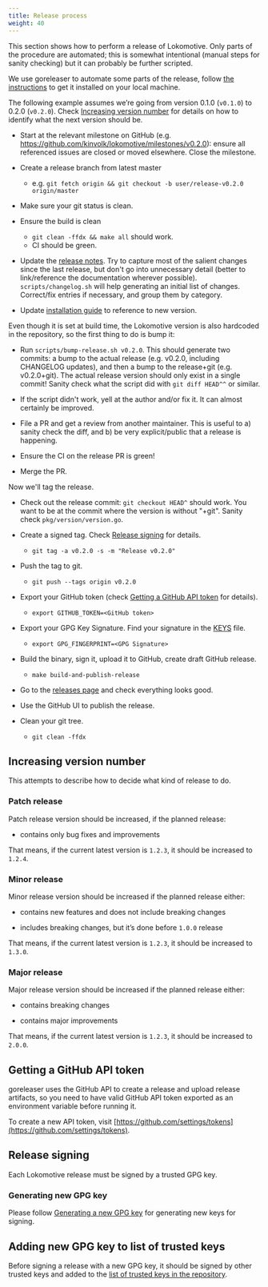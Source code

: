 ```yaml
---
title: Release process
weight: 40
---
```


This section shows how to perform a release of Lokomotive. Only parts of the
procedure are automated; this is somewhat intentional (manual steps for sanity
checking) but it can probably be further scripted.

We use goreleaser to automate some parts of the release, follow [the
instructions](https://goreleaser.com/install/) to get it installed on your
local machine.

The following example assumes we’re going from version 0.1.0 (`v0.1.0`) to
0.2.0 (`v0.2.0`). Check [Increasing version number](#increasing-version-number)
for details on how to identify what the next version should be.

- Start at the relevant milestone on GitHub (e.g.
  https://github.com/kinvolk/lokomotive/milestones/v0.2.0): ensure all
  referenced issues are closed or moved elsewhere. Close the milestone.

- Create a release branch from latest master
  - e.g. `git fetch origin && git checkout -b user/release-v0.2.0 origin/master`

- Make sure your git status is clean.

- Ensure the build is clean
  - `git clean -ffdx && make all` should work.
  - CI should be green.

- Update the [release notes](../CHANGELOG.md). Try to capture most of the salient
  changes since the last release, but don't go into unnecessary detail (better
  to link/reference the documentation wherever possible).
  `scripts/changelog.sh` will help generating an initial list of changes.
  Correct/fix entries if necessary, and group them by category.

- Update [installation guide](../docs/installer/lokoctl.md) to reference to new
  version.

Even though it is set at build time, the Lokomotive version is also hardcoded
in the repository, so the first thing to do is bump it:

- Run `scripts/bump-release.sh v0.2.0`. This should generate two commits: a bump
  to the actual release (e.g. v0.2.0, including CHANGELOG updates), and then a
  bump to the release+git (e.g. v0.2.0+git). The actual release version should
  only exist in a single commit! Sanity check what the script did with `git
  diff HEAD^^` or similar.

- If the script didn't work, yell at the author and/or fix it. It can almost certainly be improved.

- File a PR and get a review from another maintainer. This is useful to a)
  sanity check the diff, and b) be very explicit/public that a release is
  happening.

- Ensure the CI on the release PR is green!

- Merge the PR.

Now we'll tag the release.

- Check out the release commit: `git checkout HEAD^` should work. You want to
  be at the commit where the version is without "+git". Sanity check
  `pkg/version/version.go`.

- Create a signed tag. Check [Release signing](#release-signing) for details.
  - `git tag -a v0.2.0 -s -m "Release v0.2.0"`

- Push the tag to git.
  - `git push --tags origin v0.2.0`

- Export your GitHub token (check [Getting a GitHub API token](#getting-a-github-api-token) for details).
  - `export GITHUB_TOKEN=<GitHub token>`

- Export your GPG Key Signature. Find your signature in the [KEYS](KEYS.md) file.
  - `export GPG_FINGERPRINT=<GPG Signature>`

- Build the binary, sign it, upload it to GitHub, create draft GitHub release.
  - `make build-and-publish-release`

- Go to the [releases page](https://github.com/kinvolk/lokomotive/releases) and
  check everything looks good.

- Use the GitHub UI to publish the release.

- Clean your git tree.
  - `git clean -ffdx`

## Increasing version number

This attempts to describe how to decide what kind of release to do.

### Patch release

Patch release version should be increased, if the planned release:

- contains only bug fixes and improvements

That means, if the current latest version is `1.2.3`, it should be increased to `1.2.4`.

### Minor release

Minor release version should be increased if the planned release either:

- contains new features and does not include breaking changes

- includes breaking changes, but it’s done before `1.0.0` release

That means, if the current latest version is `1.2.3`, it should be increased to `1.3.0`.

### Major release

Major release version should be increased if the planned release either:

- contains breaking changes

- contains major improvements

That means, if the current latest version is `1.2.3`, it should be increased to `2.0.0`.

## Getting a GitHub API token

goreleaser uses the GitHub API to create a release and upload release
artifacts, so you need to have valid GitHub API token exported as an
environment variable before running it.

To create a new API token, visit
[https://github.com/settings/tokens](https://github.com/settings/tokens).

## Release signing

Each Lokomotive release must be signed by a trusted GPG key.

### Generating new GPG key

Please follow [Generating a new GPG
key](https://help.github.com/en/github/authenticating-to-github/generating-a-new-gpg-key)
for generating new keys for signing.

## Adding new GPG key to list of trusted keys

Before signing a release with a new GPG key, it should be signed by other trusted
keys and added to the [list of trusted keys in the repository](KEYS.md).
